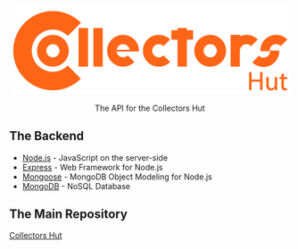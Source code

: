 <div align="center">
  <img src="assets/logo-horizontal.png" width="600">
  <p>The API for the Collectors Hut</p>
</div>


## The Backend ##

- <a href="https://nodejs.org/en/" target="_blank">Node.js</a> - JavaScript on the server-side
- <a href="https://expressjs.com/" target="_blank">Express</a> - Web Framework for Node.js
- <a href="http://mongoosejs.com/" target="_blank">Mongoose</a> - MongoDB Object Modeling for Node.js
- <a href="https://www.mongodb.com/" target="_blank">MongoDB</a> - NoSQL Database


## The Main Repository ##

<a href="https://github.com/GoPerdomo/collectors_hut" target="_blank">Collectors Hut</a>
